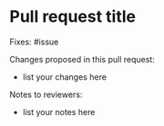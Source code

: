 # Pull request title

Fixes: #issue

Changes proposed in this pull request:

* list your changes here

Notes to reviewers: 

* list your notes here
